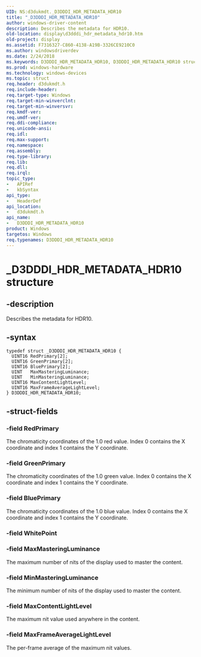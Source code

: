 ```yaml
---
UID: NS:d3dukmdt._D3DDDI_HDR_METADATA_HDR10
title: "_D3DDDI_HDR_METADATA_HDR10"
author: windows-driver-content
description: Describes the metadata for HDR10.
old-location: display\d3dddi_hdr_metadata_hdr10.htm
old-project: display
ms.assetid: F7316327-C860-4138-A19B-3326CE9210C0
ms.author: windowsdriverdev
ms.date: 2/24/2018
ms.keywords: D3DDDI_HDR_METADATA_HDR10, D3DDDI_HDR_METADATA_HDR10 structure [Display Devices], _D3DDDI_HDR_METADATA_HDR10, d3dukmdt/D3DDDI_HDR_METADATA_HDR10, display.d3dddi_hdr_metadata_hdr10
ms.prod: windows-hardware
ms.technology: windows-devices
ms.topic: struct
req.header: d3dukmdt.h
req.include-header: 
req.target-type: Windows
req.target-min-winverclnt: 
req.target-min-winversvr: 
req.kmdf-ver: 
req.umdf-ver: 
req.ddi-compliance: 
req.unicode-ansi: 
req.idl: 
req.max-support: 
req.namespace: 
req.assembly: 
req.type-library: 
req.lib: 
req.dll: 
req.irql: 
topic_type:
-	APIRef
-	kbSyntax
api_type:
-	HeaderDef
api_location:
-	d3dukmdt.h
api_name:
-	D3DDDI_HDR_METADATA_HDR10
product: Windows
targetos: Windows
req.typenames: D3DDDI_HDR_METADATA_HDR10
---
```


# _D3DDDI_HDR_METADATA_HDR10 structure


## -description


Describes the metadata for HDR10.


## -syntax


````
typedef struct _D3DDDI_HDR_METADATA_HDR10 {
  UINT16 RedPrimary[2];
  UINT16 GreenPrimary[2];
  UINT16 BluePrimary[2];
  UINT   MaxMasteringLuminance;
  UINT   MinMasteringLuminance;
  UINT16 MaxContentLightLevel;
  UINT16 MaxFrameAverageLightLevel;
} D3DDDI_HDR_METADATA_HDR10;
````


## -struct-fields




### -field RedPrimary

The chromaticity coordinates of the 1.0 red value. Index 0 contains the X coordinate and index 1 contains the Y coordinate. 


### -field GreenPrimary

The chromaticity coordinates of the 1.0 green value. Index 0 contains the X coordinate and index 1 contains the Y coordinate. 


### -field BluePrimary

The chromaticity coordinates of the 1.0 blue value. Index 0 contains the X coordinate and index 1 contains the Y coordinate. 


### -field WhitePoint

 


### -field MaxMasteringLuminance

The maximum number of nits of the display used to master the content. 


### -field MinMasteringLuminance

The minimum number of nits of the display used to master the content.


### -field MaxContentLightLevel

The maximum nit value used anywhere in the content. 


### -field MaxFrameAverageLightLevel

The per-frame average of the maximum nit values. 

